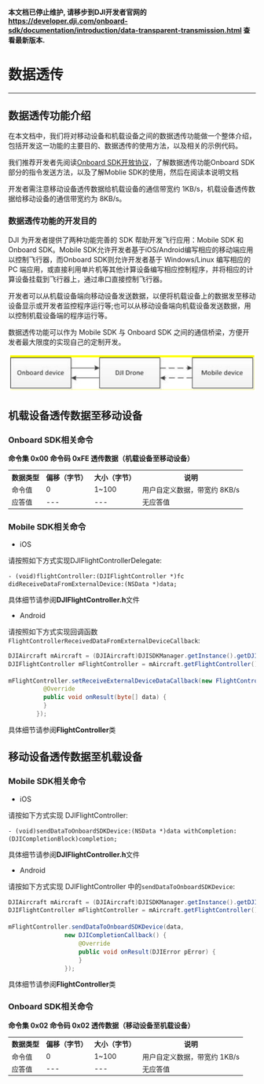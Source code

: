 #### 本文档已停止维护, 请移步到DJI开发者官网的 <https://developer.dji.com/onboard-sdk/documentation/introduction/data-transparent-transmission.html> 查看最新版本. 

# 数据透传

---

## 数据透传功能介绍

在本文档中，我们将对移动设备和机载设备之间的数据透传功能做一个整体介绍，包括开发这一功能的主要目的、数据透传的使用方法，以及相关的示例代码。

我们推荐开发者先阅读[Onboard SDK开放协议](OPENProtocol_cn.md)，了解数据透传功能Onboard SDK部分的指令发送方法，以及了解Moblie SDK的使用，然后在阅读本说明文档

开发者需注意移动设备透传数据给机载设备的通信带宽约 1KB/s，机载设备透传数据给移动设备的通信带宽约为 8KB/s。

### 数据透传功能的开发目的

DJI 为开发者提供了两种功能完善的 SDK 帮助开发飞行应用：Mobile SDK 和 Onboard SDK。Mobile SDK允许开发者基于iOS/Android编写相应的移动端应用以控制飞行器，而Onboard SDK则允许开发者基于 Windows/Linux 编写相应的 PC 端应用，或直接利用单片机等其他计算设备编写相应控制程序，并将相应的计算设备挂载到飞行器上，通过串口直接控制飞行器。

开发者可以从机载设备端向移动设备发送数据，以便将机载设备上的数据发至移动设备显示或开发者监控程序运行等;也可以从移动设备端向机载设备发送数据，用以控制机载设备端的程序运行等。

数据透传功能可以作为 Mobile SDK 与 Onboard SDK 之间的通信桥梁，方便开发者最大限度的实现自己的定制开发。

![streamFrame](Images/streamFrame.png)

## 机载设备透传数据至移动设备

### Onboard SDK相关命令

**命令集 0x00 命令码 0xFE 透传数据（机载设备至移动设备）**
<table>
<tr>
  <th>数据类型</th>
  <th>偏移（字节）</th>
  <th>大小（字节）</th>
  <th>说明</th>
</tr>

<tr>
  <td >命令值</td>
  <td>0</td>
  <td>1~100</td>
  <td>用户自定义数据，带宽约 8KB/s</td>
</tr>

<tr>
 <td >应答值</td>
  <td>---</td>
  <td>---</td>
  <td>无应答值</td>
</tr>

</table>

### Mobile SDK相关命令

- iOS

请按照如下方式实现DJIFlightControllerDelegate:

~~~objc
- (void)flightController:(DJIFlightController *)fc didReceiveDataFromExternalDevice:(NSData *)data;
~~~

具体细节请参阅**DJIFlightController.h**文件

- Android

请按照如下方式实现回调函数 `FlightControllerReceivedDataFromExternalDeviceCallback`:

~~~java
DJIAircraft mAircraft = (DJIAircraft)DJISDKManager.getInstance().getDJIProduct();
DJIFlightController mFlightController = mAircraft.getFlightController();

mFlightController.setReceiveExternalDeviceDataCallback(new FlightControllerReceivedDataFromExternalDeviceCallback() {         
          @Override
          public void onResult(byte[] data) {
          }
        });
~~~

具体细节请参阅**FlightController**类

## 移动设备透传数据至机载设备

### Mobile SDK相关命令

- iOS

请按如下方式实现 DJIFlightController:

~~~objc
- (void)sendDataToOnboardSDKDevice:(NSData *)data withCompletion:(DJICompletionBlock)completion;
~~~

具体细节请参阅**DJIFlightController.h**文件

- Android

请按如下方式实现 DJIFlightController 中的`sendDataToOnboardSDKDevice`:

~~~java
DJIAircraft mAircraft = (DJIAircraft)DJISDKManager.getInstance().getDJIProduct();
DJIFlightController mFlightController = mAircraft.getFlightController();

mFlightController.sendDataToOnboardSDKDevice(data,
                new DJICompletionCallback() {
                    @Override
                    public void onResult(DJIError pError) {
                    }
                });
~~~

具体细节请参阅**FlightController**类

### Onboard SDK相关命令
**命令集 0x02 命令码 0x02 透传数据（移动设备至机载设备）**

<table>
<tr>
  <th>数据类型</th>
  <th>偏移（字节）</th>
  <th>大小（字节）</th>
  <th>说明</th>
</tr>

<tr>
  <td >命令值</td>
  <td>0</td>
  <td>1~100</td>
  <td>用户自定义数据，带宽约 1KB/s</td>
</tr>

<tr>
  <td >应答值</td>
  <td>---</td>
  <td>---</td>
  <td>无应答值</td>
</tr>

</table>
